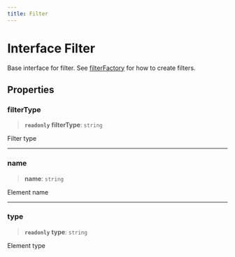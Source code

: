 ```yaml
---
title: Filter
---
```


# Interface Filter

Base interface for filter. See [filterFactory](../factories/namespace.filterFactory/index.md) for how to create filters.

## Properties

### filterType

> **`readonly`** **filterType**: `string`

Filter type

***

### name

> **name**: `string`

Element name

***

### type

> **`readonly`** **type**: `string`

Element type
